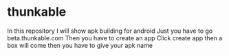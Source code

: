 # thunkable
In this repository  I will show apk building for android
Just you have to go beta.thunkable.com
Then you have to create an app
Click create app then a box will come then you have to give your apk name
